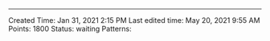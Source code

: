 ---
Created Time: Jan 31, 2021 2:15 PM
Last edited time: May 20, 2021 9:55 AM
Points: 1800
Status: waiting
Patterns: 